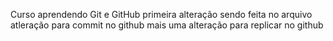 Curso aprendendo Git e GitHub
primeira alteração sendo feita no arquivo
atleração para commit no github
mais uma alteração para replicar no github